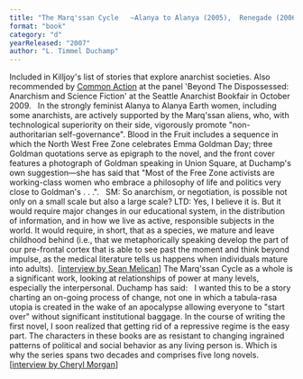 ```yaml
---
title: "The Marq'ssan Cycle   —Alanya to Alanya (2005),  Renegade (2006), Tsunami (2007),  Blood in the Fruit (2007), Stretto"
format: "book"
category: "d"
yearReleased: "2007"
author: "L. Timmel Duchamp"
---
```

Included in  Killjoy's list of stories that explore anarchist societies. Also recommended by <a href="http://nwsfsnews.blogspot.com/2009/10/i-wanna-read-sf-anarchy.html"> Common Action</a> at the panel 'Beyond The Dispossessed: Anarchism and Science  Fiction' at the Seattle Anarchist Bookfair in October 2009.
 
In the strongly feminist Alanya to Alanya  Earth women, including some anarchists, are actively supported by the Marq'ssan  aliens, who, with technological superiority on their side, vigorously promote  "non-authoritarian self-governance". Blood in the Fruit  includes a sequence in which the North West Free Zone celebrates Emma Goldman  Day; three Goldman quotations serve as epigraph to the novel, and the front  cover features a photograph of Goldman speaking in Union Square, at Duchamp's  own suggestion—she has said that "Most of the Free Zone activists are  working-class women who embrace a philosophy of life and politics very close to  Goldman's . . .".
 
SM: So anarchism, or negotiation, is possible not  only on a small scale but also a large scale?
LTD: Yes, I believe it is. But it would require  major changes in our educational system, in the distribution of information, and  in how we live as active, responsible subjects in the world. It would require,  in short, that as a species, we mature and leave childhood behind (i.e., that we  metaphorically speaking develop the part of our pre-frontal cortex that is able  to see past the moment and think beyond impulse, as the medical literature tells  us happens when individuals mature into adults).
 [<a href="http://www.ideomancer.com/main/vol6issue2/interview/one.html">interview  by Sean Melican</a>]
The Marq'ssan Cycle as a whole is a significant  work, looking at relationships of power at many levels, especially the  interpersonal. Duchamp has said:
 
I wanted this to be a story charting an on-going process  of change, not one in which a tabula-rasa utopia is created in the wake of an  apocalypse allowing everyone to "start over" without significant institutional  baggage. In the course of writing the first novel, I soon realized that getting  rid of a repressive regime is the easy part. The characters in these books are  as resistant to changing ingrained patterns of political and social behavior as  any living person is. Which is why the series spans two decades and comprises  five long novels.  
[<a href="http://www.emcit.com/emcit115.shtml#Aqueduct">interview  by Cheryl Morgan</a>]
 
